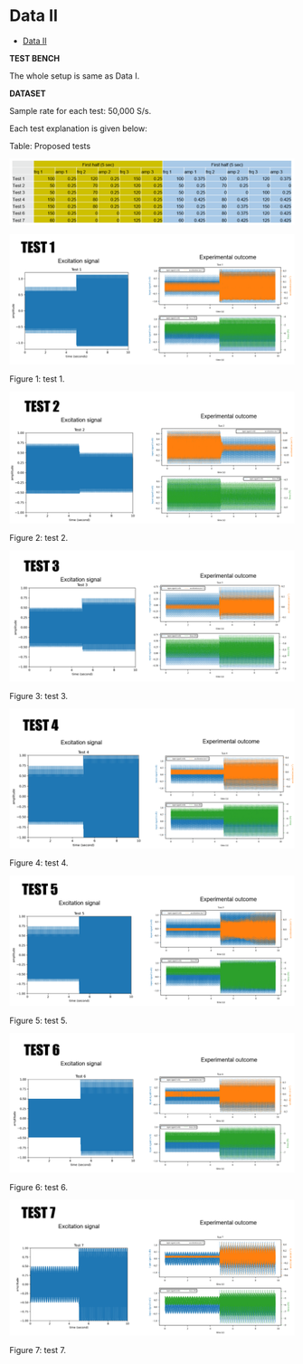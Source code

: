 # Data II


* [Data II](data_II)

**TEST BENCH**

The whole setup is same as Data I.


**DATASET**

Sample rate for each test: 50,000 S/s.

Each test explanation is given below:

Table: Proposed tests 

![plot](./images/proposed_tests.png)


![plot](./images/test_1.png)

Figure 1: test 1.

![plot](./images/test_2.png)

Figure 2: test 2.

![plot](./images/test_3.png)

Figure 3: test 3.

![plot](./images/test_4.png)

Figure 4: test 4.

![plot](./images/test_5.png)

Figure 5: test 5.

![plot](./images/test_6.png)

Figure 6: test 6.

![plot](./images/test_7.png)

Figure 7: test 7.

